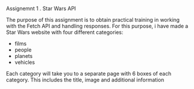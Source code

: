Assignemnt 1 . Star Wars API

The purpose of this assignment is to obtain practical training in working with the Fetch
API and handling responses. For this purpose, i have made a Star Wars website with four different categories:
- films
- people
- planets
- vehicles

Each category will take you to a separate page with 6 boxes of each category. This includes the title, image and additional information